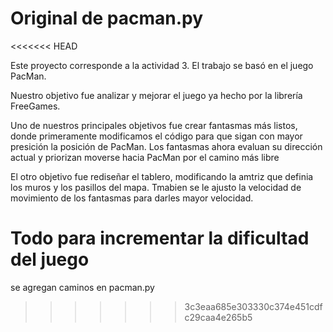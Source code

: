 # Original de pacman.py
<<<<<<< HEAD

Este proyecto corresponde a la actividad 3. El trabajo se basó en el juego PacMan.

Nuestro objetivo fue analizar y mejorar el juego ya hecho por la librería FreeGames.

Uno de nuestros principales objetivos fue crear fantasmas más listos, donde primeramente modificamos el código para que sigan con mayor presición la posición de PacMan.
Los fantasmas ahora evaluan su dirección actual y priorizan moverse hacia PacMan por el camino más libre

El otro objetivo fue rediseñar el tablero, modificando la amtriz que definia los muros y los pasillos del mapa.
Tmabien se le ajusto la velocidad de movimiento de los fantasmas para darles mayor velocidad.

Todo para incrementar la dificultad del juego
=======
se agregan caminos en  pacman.py
>>>>>>> 3c3eaa685e303330c374e451cdfc29caa4e265b5
